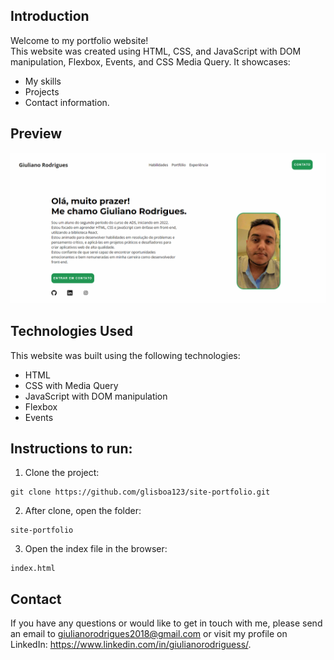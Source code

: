 ## Introduction

Welcome to my portfolio website! <br/>
This website was created using HTML, CSS, and JavaScript with DOM manipulation, Flexbox, Events, and CSS Media Query. It showcases: <br/>

- My skills
- Projects
- Contact information.

## Preview

<img src="https://github.com/glisboa123/site-portfolio/blob/main/preview.png?raw=true"/>

## Technologies Used

This website was built using the following technologies:

- HTML
- CSS with Media Query
- JavaScript with DOM manipulation
- Flexbox
- Events

## Instructions to run:

1. Clone the project:

```
git clone https://github.com/glisboa123/site-portfolio.git
```

2. After clone, open the folder:

```
site-portfolio
```

3. Open the index file in the browser:

```
index.html
```

## Contact

If you have any questions or would like to get in touch with me, please send an email to giulianorodrigues2018@gmail.com or visit my profile on LinkedIn: https://www.linkedin.com/in/giulianorodriguess/.
